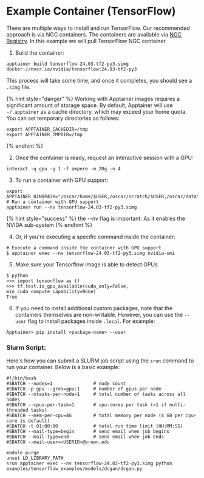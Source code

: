 # Example Container (TensorFlow)

There are multiple ways to install and run TensorFlow. Our recommended approach is via NGC containers. The containers are available via [NGC Registry](https://catalog.ngc.nvidia.com/orgs/nvidia/containers/tensorflow). In this example we will pull TensorFlow NGC container

1. Build the container:&#x20;

```
apptainer build tensorflow-24.03-tf2-py3.simg docker://nvcr.io/nvidia/tensorflow:24.03-tf2-py3
```

This process will take some time, and once it completes, you should see a `.simg` file.

{% hint style="danger" %}
Working with Apptainer images requires a significant amount of storage space. By default, Apptainer will use `~/.apptainer` as a cache directory, which may exceed your home quota. You can set temporary directories as follows:

```
export APPTAINER_CACHEDIR=/tmp
export APPTAINER_TMPDIR=/tmp
```
{% endhint %}

2. Once the container is ready, request an interactive session with a GPU:

```
interact -q gpu -g 1 -f ampere -m 20g -n 4
```

3. To run a container with GPU support:

```
export APPTAINER_BINDPATH="/oscar/home/$USER,/oscar/scratch/$USER,/oscar/data"
# Run a container with GPU support
apptainer run --nv tensorflow-24.03-tf2-py3.simg
```

{% hint style="success" %}
the --nv flag is important. As it enables the NVIDA sub-system
{% endhint %}

4. Or, if you're executing a specific command inside the container:

```
# Execute a command inside the container with GPU support
$ apptainer exec --nv tensorflow-24.03-tf2-py3.simg nvidia-smi
```

5. Make sure your Tensorflow image is able to detect GPUs

```
$ python
>>> import tensorflow as tf
>>> tf.test.is_gpu_available(cuda_only=False, min_cuda_compute_capability=None)
True
```

6. If you need to install additional custom packages, note that the containers themselves are non-writable. However, you can use the `--user` flag to install packages inside `.local`. For example:

```
Apptainer> pip install <package-name> --user
```

### Slurm Script:

Here's how you can submit a SLURM job script using the `srun` command to run your container. Below is a basic example:

```
#!/bin/bash
#SBATCH --nodes=1               # node count
#SBATCH -p gpu --gres=gpu:1     # number of gpus per node
#SBATCH --ntasks-per-node=1     # total number of tasks across all nodes
#SBATCH --cpus-per-task=1       # cpu-cores per task (>1 if multi-threaded tasks)
#SBATCH --mem-per-cpu=4G        # total memory per node (4 GB per cpu-core is default)
#SBATCH -t 01:00:00             # total run time limit (HH:MM:SS)
#SBATCH --mail-type=begin       # send email when job begins
#SBATCH --mail-type=end         # send email when job ends
#SBATCH --mail-user=<USERID>@brown.edu

module purge
unset LD_LIBRARY_PATH
srun apptainer exec --nv tensorflow-24.03-tf2-py3.simg python examples/tensorflow_examples/models/dcgan/dcgan.py
```

